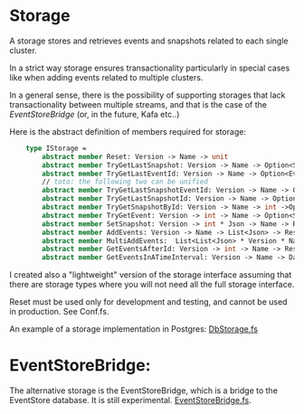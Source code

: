 # Storage
A storage stores and retrieves events and snapshots related to each single cluster.

In a strict way storage ensures transactionality particularly in special cases like when adding events related to multiple clusters.

In a general sense, there is the possibility of supporting storages that lack transactionality between multiple streams,  and that is the case of the _EventStoreBridge_ (or, in the future, Kafa etc..)

Here is the abstract definition of members required for storage:

```FSharp
    type IStorage =
        abstract member Reset: Version -> Name -> unit
        abstract member TryGetLastSnapshot: Version -> Name -> Option<SnapId * EventId * Json>
        abstract member TryGetLastEventId: Version -> Name -> Option<EventId>
        // toto: the following two can be unified
        abstract member TryGetLastSnapshotEventId: Version -> Name -> Option<EventId>
        abstract member TryGetLastSnapshotId: Version -> Name -> Option<EventId * SnapshotId>
        abstract member TryGetSnapshotById: Version -> Name -> int ->Option<EventId * Json>
        abstract member TryGetEvent: Version -> int -> Name -> Option<StorageEventJson>
        abstract member SetSnapshot: Version -> int * Json -> Name -> Result<unit, string>
        abstract member AddEvents: Version -> Name -> List<Json> -> Result<List<int>, string>
        abstract member MultiAddEvents:  List<List<Json> * Version * Name>  -> Result<List<List<int>>, string>
        abstract member GetEventsAfterId: Version -> int -> Name -> Result< List< EventId * Json >, string >
        abstract member GetEventsInATimeInterval: Version -> Name -> DateTime -> DateTime -> List<EventId * Json >

```

I created also a "lightweight" version of the storage interface assuming that there are storage types where you will not need all the full storage interface.

Reset must be used only for development and testing, and cannot be used in production. See Conf.fs.

An example of a storage implementation in Postgres: [DbStorage.fs](https://github.com/tonyx/Sharpino/blob/main/Sharpino.Lib/DbStorage.fs)

# EventStoreBridge:

The alternative storage is the EventStoreBridge, which is a bridge to the EventStore database.
It is still experimental.
[EventStoreBridge.fs](https://github.com/tonyx/Sharpino/blob/main/Sharpino.Lib/EventStoreStorage.fs).


